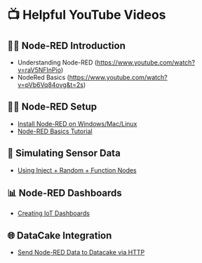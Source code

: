 # 📺 Helpful YouTube Videos

## 🧑‍💻 Node-RED Introduction
- Understanding Node-RED (https://www.youtube.com/watch?v=raV5NFInPio)
- NodeRed Basics (https://www.youtube.com/watch?v=pVb6Vq84ovg&t=2s)

## 🧑‍💻 Node-RED Setup
- [Install Node-RED on Windows/Mac/Linux](https://www.youtube.com/watch?v=N-pmFf0vLHg)
- [Node-RED Basics Tutorial](https://www.youtube.com/watch?v=ksGeUDGI3dk)

## 🧪 Simulating Sensor Data
- [Using Inject + Random + Function Nodes](https://www.youtube.com/watch?v=J7PeGyP5jLQ)

## 📊 Node-RED Dashboards
- [Creating IoT Dashboards](https://www.youtube.com/watch?v=ksGeUDGI3dk&t=407s)

## 🌐 DataCake Integration
- [Send Node-RED Data to Datacake via HTTP](https://www.youtube.com/watch?v=fpgZ1ZBMhAE)
